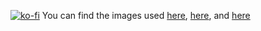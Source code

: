 [![ko-fi](https://ko-fi.com/img/githubbutton_sm.svg)](https://ko-fi.com/W7W0BRJMB)
You can find the images used [here](https://www.flaticon.com/free-icon/floppy-disk_7223217), [here](https://www.flaticon.com/free-icon/history_5582356?term=restore&page=1&position=18&origin=search&related_id=5582356), and [here](https://www.flaticon.com/free-icon/setting_2040510?term=settings&page=1&position=48&origin=search&related_id=2040510)
